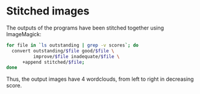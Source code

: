 # Stitched images

The outputs of the programs have been stitched together using ImageMagick:

```sh
for file in `ls outstanding | grep -v scores`; do 
  convert outstanding/$file good/$file \
          improve/$file inadequate/$file \
	  +append stitched/$file;
done
```

Thus, the output images have 4 wordclouds, from left to right in decreasing score.
